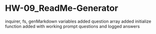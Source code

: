 # HW-09_ReadMe-Generator

inquirer, fs, genMarkdown variables added
question array added
initialize function added with working prompt questions and logged answers